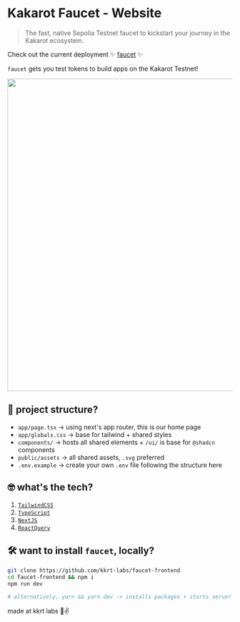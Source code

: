 # Kakarot Faucet - Website

> The fast, native Sepolia Testnet faucet to kickstart your journey in the Kakarot ecosystem.

Check out the current deployment ✨ [faucet](https://sepolia-faucet.kakarot.org/) ✨

`faucet` gets you test tokens to build apps on the Kakarot Testnet!
<div align="center">
  <img src="public/assets/landing.jpg" width=700 />
</div>

## 📂 project structure?

- `app/page.tsx` -> using next's app router, this is our home page
- `app/globals.css` -> base for tailwind + shared styles
- `components/` -> hosts all shared elements  + `/ui/` is base for `@shadcn` components
- `public/assets` -> all shared assets, `.svg` preferred
- `.env.example` -> create your own `.env` file following the structure here


## 🤓 what's the tech?

1. [`TailwindCSS`](https://tailwindcss.com)
2. [`TypeScript`](https://www.typescriptlang.org/)
3. [`NextJS`](https://nextjs.org/)
4. [`ReactQuery`](https://tanstack.com/query/latest)

## 🛠 want to install `faucet`, locally?

```bash
git clone https://github.com/kkrt-labs/faucet-frontend
cd faucet-frontend && npm i
npm run dev

# alternatively, yarn && yarn dev -> installs packages + starts server at port 3000!
```

made at kkrt labs 🥕✌️
